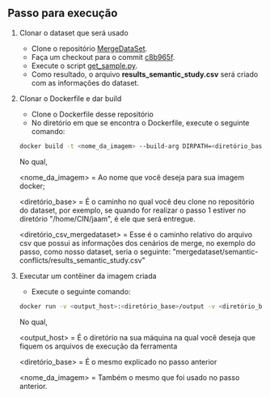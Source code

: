 ## Passo para execução

1. Clonar o dataset que será usado

   - Clone o repositório [MergeDataSet](https://github.com/spgroup/mergedataset).
   - Faça um checkout para o commit  [c8b965f](https://github.com/spgroup/mergedataset/commit/c8b965f71624f0ee3bec197d37ffbb2a9aaba97b).
   - Execute o script [get_sample.py](https://github.com/spgroup/mergedataset/blob/c8b965f71624f0ee3bec197d37ffbb2a9aaba97b/semantic-conflicts/get_sample.py).
   - Como resultado, o arquivo **results_semantic_study.csv** será criado com as informações do dataset.

2. Clonar o Dockerfile e dar build

   - Clone o Dockerfile desse repositório
   - No diretório em que se encontra o Dockerfile, execute o seguinte comando:

   ```bash
   docker build -t <nome_da_imagem> --build-arg DIRPATH=<diretório_base> --build-arg DEST_CSV=<diretório_csv_mergedataset> .
   ```

   No qual,

   <nome_da_imagem> = Ao nome que você deseja para sua imagem docker;

   <diretório_base> = É o caminho no qual você deu clone no repositório do dataset, por exemplo, se quando for realizar o passo 1 estiver no diretório "/home/CIN/jaam", é ele que será entregue.

   <diretório_csv_mergedataset> = Esse é o caminho relativo do arquivo csv que possui as informações dos cenários de merge, no exemplo do passo, como nosso dataset, seria o seguinte: "mergedataset/semantic-conflicts/results_semantic_study.csv"

3. Executar um contêiner da imagem criada

   -  Execute o seguinte comando:

   ```bash
   docker run -v <output_host>:<diretório_base>/output -v <diretório_base>/mergedataset:<diretório_base>/mergedataset <nome_da_imagem> <diretório_base>/infra/SMAT/nimrod/proj/semantic_study.py
   ```

   No qual, 

   <output_host> = É o diretório na sua máquina na qual você deseja que fiquem os arquivos de execução da ferramenta

   <diretório_base> = É o mesmo explicado no passo anterior

   <nome_da_imagem> = Também o mesmo que foi usado no passo anterior.